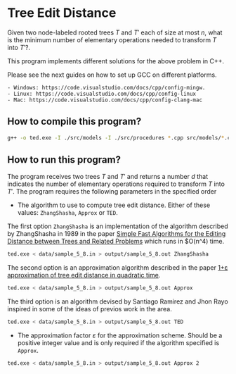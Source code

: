 # Tree Edit Distance

Given two node-labeled rooted trees $T$ and $T'$ each of size at most $n$, what is
the minimum number of elementary operations needed to transform $T$ into $T'$?.

This program implements different solutions for the above problem in C++.

Please see the next guides on how to set up GCC on different platforms.

    - Windows: https://code.visualstudio.com/docs/cpp/config-mingw.
    - Linux: https://code.visualstudio.com/docs/cpp/config-linux
    - Mac: https://code.visualstudio.com/docs/cpp/config-clang-mac

## How to compile this program?

```sh
g++ -o ted.exe -I ./src/models -I ./src/procedures *.cpp src/models/*.cpp src/procedures/*.cpp
```

## How to run this program?

The program receives two trees $T$ and $T'$ and returns a number $d$ that indicates the number of elementary
operations required to transform $T$ into $T'$. The program requires the following parameters in the specified order

- The algorithm to use to compute tree edit distance. Either of these values: `ZhangShasha`, `Approx` or `TED`.

The first option `ZhangShasha` is an implementation of the algorithm described by ZhangShasha in 1989 in the paper
[Simple Fast Algorithms for the Editing Distance between Trees and Related Problems](https://www.proquest.com/docview/919771926) which
runs in $O(n^4) time.

```sh
ted.exe < data/sample_5_8.in > output/sample_5_8.out ZhangShasha
```

The second option is an approximation algorithm described in the paper [1+ε approximation of tree edit distance in quadratic time](https://dl.acm.org/doi/10.1145/3313276.3316388).

```sh
ted.exe < data/sample_5_8.in > output/sample_5_8.out Approx
```

The third option is an algorithm devised by Santiago Ramirez and Jhon Rayo inspired in some of the ideas of previos work in the area.

```sh
ted.exe < data/sample_5_8.in > output/sample_5_8.out TED
```

- The approximation factor $\varepsilon$ for the approximation scheme. Should be a positive integer value and is only required if the algorithm specified is `Approx`.


```sh
ted.exe < data/sample_5_8.in > output/sample_5_8.out Approx 2
```
